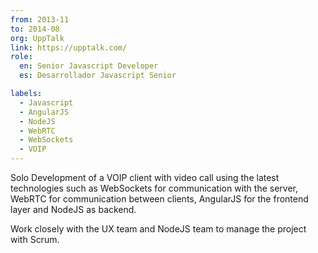 ```yaml
---
from: 2013-11
to: 2014-08
org: UppTalk
link: https://upptalk.com/
role:
  en: Senior Javascript Developer
  es: Desarrollador Javascript Senior

labels:
  - Javascript
  - AngularJS
  - NodeJS
  - WebRTC
  - WebSockets
  - VOIP
---
```


Solo Development of a VOIP client with video call using the latest technologies such as WebSockets for communication with the server, WebRTC for communication between clients, AngularJS for the frontend layer and NodeJS as backend.

Work closely with the UX team and NodeJS team to manage the project with Scrum.

